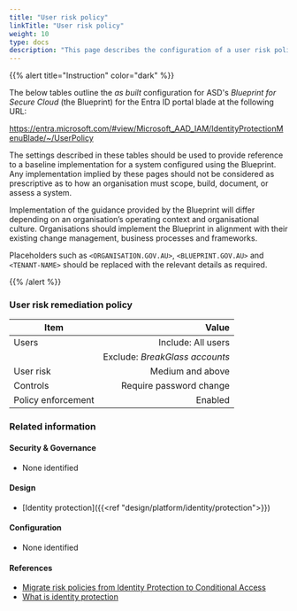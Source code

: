 ```yaml
---
title: "User risk policy"
linkTitle: "User risk policy"
weight: 10
type: docs
description: "This page describes the configuration of a user risk policy within Microsoft Entra ID associated with systems built according to the guidance provided by ASD's Blueprint for Secure Cloud."
---
```


{{% alert title="Instruction" color="dark" %}}
 
The below tables outline the *as built* configuration for ASD's *Blueprint for Secure Cloud* (the Blueprint) for the Entra ID portal blade at the following URL:

https://entra.microsoft.com/#view/Microsoft_AAD_IAM/IdentityProtectionMenuBlade/~/UserPolicy
 
The settings described in these tables should be used to provide reference to a baseline implementation for a system configured using the Blueprint. Any implementation implied by these pages should not be considered as prescriptive as to how an organisation must scope, build, document, or assess a system.

Implementation of the guidance provided by the Blueprint will differ depending on an organisation’s operating context and organisational culture. Organisations should implement the Blueprint in alignment with their existing change management, business processes and frameworks.

Placeholders such as `<ORGANISATION.GOV.AU>`, `<BLUEPRINT.GOV.AU>` and `<TENANT-NAME>` should be replaced with the relevant details as required.
 
{{% /alert %}}

### User risk remediation policy

| Item               |                           Value |
| ------------------ | ------------------------------: |
| Users              |              Include: All users |
|                    | Exclude: *BreakGlass accounts* |
| User risk          |                Medium and above |
| Controls           |         Require password change |
| Policy enforcement |                         Enabled |

### Related information

#### Security & Governance

* None identified
  
#### Design

* [Identity protection]({{<ref "design/platform/identity/protection">}})

#### Configuration

* None identified

#### References

* [Migrate risk policies from Identity Protection to Conditional Access](https://learn.microsoft.com/entra/id-protection/howto-identity-protection-configure-risk-policies#migrate-risk-policies-from-identity-protection-to-conditional-access)
* [What is identity protection](https://learn.microsoft.com/entra/id-protection/overview-identity-protection)


